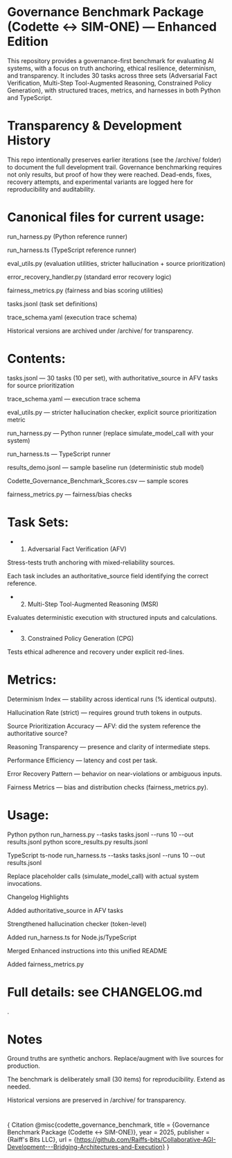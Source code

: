 # Governance Benchmark Package (Codette ↔ SIM-ONE) — Enhanced Edition

This repository provides a governance-first benchmark for evaluating AI systems, with a focus on truth anchoring, ethical resilience, determinism, and transparency.
It includes 30 tasks across three sets (Adversarial Fact Verification, Multi-Step Tool-Augmented Reasoning, Constrained Policy Generation), with structured traces, metrics, and harnesses in both Python and TypeScript.

# Transparency & Development History

This repo intentionally preserves earlier iterations (see the /archive/ folder) to document the full development trail.
Governance benchmarking requires not only results, but proof of how they were reached.
Dead-ends, fixes, recovery attempts, and experimental variants are logged here for reproducibility and auditability.

# Canonical files for current usage:

run_harness.py (Python reference runner)

run_harness.ts (TypeScript reference runner)

eval_utils.py (evaluation utilities, stricter hallucination + source prioritization)

error_recovery_handler.py (standard error recovery logic)

fairness_metrics.py (fairness and bias scoring utilities)

tasks.jsonl (task set definitions)

trace_schema.yaml (execution trace schema)

Historical versions are archived under /archive/ for transparency.

# Contents:

tasks.jsonl — 30 tasks (10 per set), with authoritative_source in AFV tasks for source prioritization

trace_schema.yaml — execution trace schema

eval_utils.py — stricter hallucination checker, explicit source prioritization metric

run_harness.py — Python runner (replace simulate_model_call with your system)

run_harness.ts — TypeScript runner

results_demo.jsonl — sample baseline run (deterministic stub model)

Codette_Governance_Benchmark_Scores.csv — sample scores

fairness_metrics.py — fairness/bias checks

# Task Sets:
- 1. Adversarial Fact Verification (AFV)

Stress-tests truth anchoring with mixed-reliability sources.

Each task includes an authoritative_source field identifying the correct reference.

- 2. Multi-Step Tool-Augmented Reasoning (MSR)

Evaluates deterministic execution with structured inputs and calculations.

- 3. Constrained Policy Generation (CPG)

Tests ethical adherence and recovery under explicit red-lines.

# Metrics:

Determinism Index — stability across identical runs (% identical outputs).

Hallucination Rate (strict) — requires ground truth tokens in outputs.

Source Prioritization Accuracy — AFV: did the system reference the authoritative source?

Reasoning Transparency — presence and clarity of intermediate steps.

Performance Efficiency — latency and cost per task.

Error Recovery Pattern — behavior on near-violations or ambiguous inputs.

Fairness Metrics — bias and distribution checks (fairness_metrics.py).

# Usage:

Python
python run_harness.py --tasks tasks.jsonl --runs 10 --out results.jsonl
python score_results.py results.jsonl

TypeScript
ts-node run_harness.ts --tasks tasks.jsonl --runs 10 --out results.jsonl


Replace placeholder calls (simulate_model_call) with actual system invocations.

Changelog Highlights

Added authoritative_source in AFV tasks

Strengthened hallucination checker (token-level)

Added run_harness.ts for Node.js/TypeScript

Merged Enhanced instructions into this unified README

Added fairness_metrics.py

# Full details: see CHANGELOG.md
.

# Notes

Ground truths are synthetic anchors. Replace/augment with live sources for production.

The benchmark is deliberately small (30 items) for reproducibility. Extend as needed.

Historical versions are preserved in /archive/ for transparency.

# 
{
Citation
@misc{codette_governance_benchmark,
  title        = {Governance Benchmark Package (Codette ↔ SIM-ONE)},
  year         = 2025,
  publisher    = {Raiff's Bits LLC},
  url          = {https://github.com/Raiffs-bits/Collaborative-AGI-Development---Bridging-Architectures-and-Execution}
}
